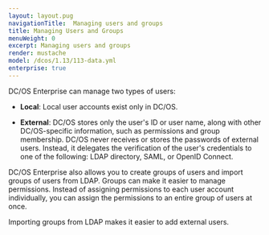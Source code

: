 ```yaml
---
layout: layout.pug
navigationTitle:  Managing users and groups
title: Managing Users and Groups
menuWeight: 0
excerpt: Managing users and groups
render: mustache
model: /dcos/1.13/113-data.yml
enterprise: true
---
```


<!-- The source repository for this topic is https://github.com/dcos/dcos-docs-site -->

DC/OS Enterprise can manage two types of users:

* **Local**: Local user accounts exist only in DC/OS.

* **External**: DC/OS stores only the user's ID or user name, along with other DC/OS-specific information, such as permissions and group membership. DC/OS never receives or stores the passwords of external users. Instead, it delegates the verification of the user's credentials to one of the following: LDAP directory, SAML, or OpenID Connect.

DC/OS Enterprise also allows you to create groups of users and import groups of users from LDAP. Groups can make it easier to manage permissions. Instead of assigning permissions to each user account individually, you can assign the permissions to an entire group of users at once.

Importing groups from LDAP makes it easier to add external users.
